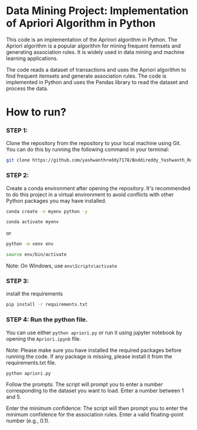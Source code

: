 # Data Mining Project: Implementation of Apriori Algorithm in Python

This code is an implementation of the Aprirori algorithm in Python. The Apriori algorithm is a popular algorithm for mining frequent itemsets and generating association rules. It is widely used in data mining and machine learning applications.

The code reads a dataset of transactions and uses the Apriori algorithm to find frequent itemsets and generate association rules. The code is implemented in Python and uses the Pandas library to read the dataset and process the data.

# How to run?
### STEP 1:

Clone the repository from the repository to your local machine using Git. You can do this by running the following command in your terminal:

```bash
git clone https://github.com/yashwanthreddy7178/Boddireddy_Yashwanth_Reddy_midtermproj.git
```
### STEP 2: 
Create a conda environment after opening the repository. It's recommended to do this project in a virtual environment to avoid conflicts with other Python packages you may have installed.

```bash
conda create -n myenv python -y
```

```bash
conda activate myenv
```

or 

```bash
python -m venv env
```
```bash
source env/bin/activate  
```
Note: On Windows, use `env\Scripts\activate`

### STEP 3:
install the requirements

```bash
pip install -r requirements.txt
```
### STEP 4: Run the python file.

You can use either `python apriori.py`
or
run it using jupyter notebook by opening the `Apriori.ipynb` file.

Note: Please make sure you have installed the required packages before running the code. If any package is missing, please install it from the requirements.txt file.

```bash
python apriori.py
```
Follow the prompts: The script will prompt you to enter a number corresponding to the dataset you want to load. Enter a number between 1 and 5.

Enter the minimum confidence: The script will then prompt you to enter the minimum confidence for the association rules. Enter a valid floating-point number (e.g., 0.1).

